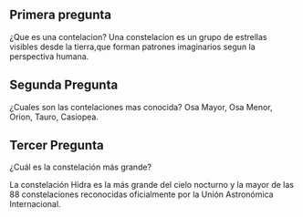 ## Primera pregunta

¿Que es una contelacion?
Una constelacion es un grupo de estrellas visibles desde la tierra,que forman
patrones imaginarios segun la perspectiva humana.

## Segunda Pregunta

¿Cuales son las contelaciones mas conocida?
Osa Mayor, Osa Menor, Orion, Tauro, Casiopea.

## Tercer Pregunta
¿Cuál es la constelación más grande?

La constelación Hidra es la más grande del cielo nocturno y la mayor de las 88 constelaciones reconocidas oficialmente por la Unión Astronómica Internacional.

